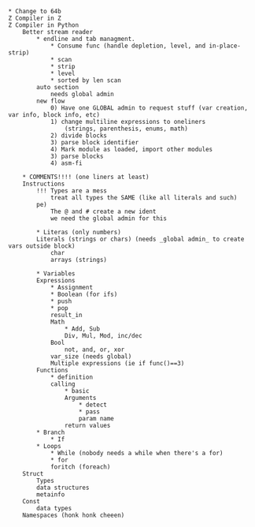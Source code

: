 	* Change to 64b
	Z Compiler in Z
	Z Compiler in Python
		Better stream reader
			* endline and tab managment. 
				* Consume func (handle depletion, level, and in-place-strip)
				* scan
				* strip
				* level
				* sorted by len scan
			auto section
				needs global admin
			new flow
				0) Have one GLOBAL admin to request stuff (var creation, var info, block info, etc)
				1) change multiline expressions to oneliners
					(strings, parenthesis, enums, math)
				2) divide blocks
				3) parse block identifier
				4) Mark module as loaded, import other modules
				3) parse blocks
				4) asm-fi
				
		* COMMENTS!!!! (one liners at least)
		Instructions
			!!! Types are a mess
				treat all types the SAME (like all literals and such)
			pe)
				The @ and # create a new ident
				we need the global admin for this
			
			* Literas (only numbers)
			Literals (strings or chars) (needs _global admin_ to create vars outside block)
				char 
				arrays (strings)
			
			* Variables
			Expressions
				* Assignment
				* Boolean (for ifs)
				* push
				* pop
				result_in
				Math
					* Add, Sub
					Div, Mul, Mod, inc/dec
				Bool
					not, and, or, xor
				var_size (needs global)
				Multiple expressions (ie if func()==3)
			Functions
				* definition
				calling
					* basic
					Arguments
						* detect
						* pass
						param name
					return values
			* Branch
				* If
			* Loops
				* While (nobody needs a while when there's a for)
				* for
				foritch (foreach)
		Struct
			Types
			data structures
			metainfo
		Const
			data types
		Namespaces (honk honk cheeen)